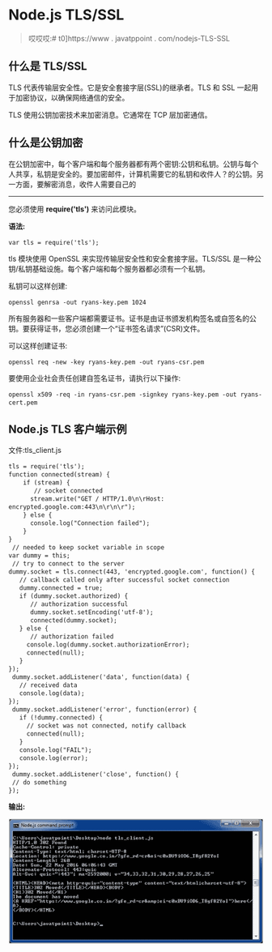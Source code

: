 # Node.js TLS/SSL

> 哎哎哎:# t0]https://www . javatppoint . com/nodejs-TLS-SSL

## 什么是 TLS/SSL

TLS 代表传输层安全性。它是安全套接字层(SSL)的继承者。TLS 和 SSL 一起用于加密协议，以确保网络通信的安全。

TLS 使用公钥加密技术来加密消息。它通常在 TCP 层加密通信。

## 什么是公钥加密

在公钥加密中，每个客户端和每个服务器都有两个密钥:公钥和私钥。公钥与每个人共享，私钥是安全的。要加密邮件，计算机需要它的私钥和收件人？的公钥。另一方面，要解密消息，收件人需要自己的

* * *

您必须使用 **require('tls')** 来访问此模块。

**语法:**

```
var tls = require('tls');

```

tls 模块使用 OpenSSL 来实现传输层安全性和安全套接字层。TLS/SSL 是一种公钥/私钥基础设施。每个客户端和每个服务器都必须有一个私钥。

私钥可以这样创建:

```
openssl genrsa -out ryans-key.pem 1024 

```

所有服务器和一些客户端都需要证书。证书是由证书颁发机构签名或自签名的公钥。要获得证书，您必须创建一个“证书签名请求”(CSR)文件。

可以这样创建证书:

```
openssl req -new -key ryans-key.pem -out ryans-csr.pem 

```

要使用企业社会责任创建自签名证书，请执行以下操作:

```
openssl x509 -req -in ryans-csr.pem -signkey ryans-key.pem -out ryans-cert.pem 

```

## Node.js TLS 客户端示例

文件:tls_client.js

```
tls = require('tls');
function connected(stream) {
    if (stream) {
       // socket connected
      stream.write("GET / HTTP/1.0\n\rHost: encrypted.google.com:443\n\r\n\r");  
    } else {
      console.log("Connection failed");
    }
}
 // needed to keep socket variable in scope
var dummy = this;
 // try to connect to the server
dummy.socket = tls.connect(443, 'encrypted.google.com', function() {
   // callback called only after successful socket connection
   dummy.connected = true;
   if (dummy.socket.authorized) {
      // authorization successful
      dummy.socket.setEncoding('utf-8');
      connected(dummy.socket);
   } else {
      // authorization failed
     console.log(dummy.socket.authorizationError);
     connected(null);
   }
});
 dummy.socket.addListener('data', function(data) {
   // received data
   console.log(data);
});
 dummy.socket.addListener('error', function(error) {
   if (!dummy.connected) {
     // socket was not connected, notify callback
     connected(null);
   }
   console.log("FAIL");
   console.log(error);
});
 dummy.socket.addListener('close', function() {
 // do something
});

```

**输出:**

![Node.js tls ssl example 1](img/2d3dacd56880856a232d78125fc60698.png)
